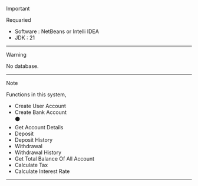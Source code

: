 > [!IMPORTANT]
> Requaried <br />
> - Software : NetBeans or Intelli IDEA <br />
> - JDK : 21 <br />

<hr >

> [!WARNING]
> No database. <br />

<hr >

> [!NOTE]
> Functions in this system, <br />
> - Create User Account <br />
> - Create Bank Account <br />
> ⚫
> - Get Account Details <br />
> - Deposit <br />
> - Deposit History <br />
> - Withdrawal <br />
> - Withdrawal History <br />
> - Get Total Balance Of All Account <br />
> - Calculate Tax <br />
> - Calculate Interest Rate <br />

<hr >
